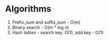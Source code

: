 # Algorithms
1) Prefix_sum and suffix_sum - O(m)
2) Binary search - O(m * log n)
3) Hash tables - search key: O(1), add key - O(1)
